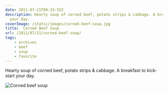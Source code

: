 ```yaml
---
date: 2011-07-21T00:33:55Z
description: Hearty soup of corned beef, potato strips & cabbage. A breakfast to kick-start
  your day.
coverImage: /static/images/corned-beef-soup.jpg
title:  Corned Beef Soup
url: /2011/07/21/corned-beef-soup/
tags: 
    - archives 
    - beef
    - soup
    - favorite
---
```


Hearty soup of corned beef, potato strips & cabbage. A breakfast to kick-start your day.

<img src="/static/images/corned-beef-soup-01.jpg" title="Corned beef soup">